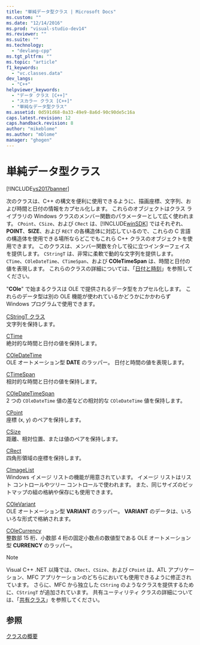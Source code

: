 ```yaml
---
title: "単純データ型クラス | Microsoft Docs"
ms.custom: ""
ms.date: "12/14/2016"
ms.prod: "visual-studio-dev14"
ms.reviewer: ""
ms.suite: ""
ms.technology: 
  - "devlang-cpp"
ms.tgt_pltfrm: ""
ms.topic: "article"
f1_keywords: 
  - "vc.classes.data"
dev_langs: 
  - "C++"
helpviewer_keywords: 
  - "データ クラス [C++]"
  - "スカラー クラス [C++]"
  - "単純なデータ型クラス"
ms.assetid: 0d591d68-0a33-49e9-8a6d-90c90de5c16a
caps.latest.revision: 12
caps.handback.revision: 8
author: "mikeblome"
ms.author: "mblome"
manager: "ghogen"
---
```

# 単純データ型クラス
[!INCLUDE[vs2017banner](../assembler/inline/includes/vs2017banner.md)]

次のクラスは、C\+\+ の構文を便利に使用できるように、描画座標、文字列、および時間と日付の情報をカプセル化します。  これらのオブジェクトはクラス ライブラリの Windows クラスのメンバー関数のパラメーターとして広く使われます。  `CPoint`、`CSize`、および `CRect` は、[!INCLUDE[winSDK](../atl/includes/winsdk_md.md)] ではそれぞれ、**POINT**、**SIZE**、および `RECT` の各構造体に対応しているので、これらの C 言語の構造体を使用できる場所ならどこでもこれら C\+\+ クラスのオブジェクトを使用できます。  このクラスは、メンバー関数を介して役に立つインターフェイスを提供します。  `CStringT` は、非常に柔軟で動的な文字列を提供します。  `CTime`、`COleDateTime`、`CTimeSpan`、および **COleTimeSpan** は、時間と日付の値を表現します。  これらのクラスの詳細については、「[日付と時刻](../atl-mfc-shared/date-and-time.md)」を参照してください。  
  
 "**COle**" で始まるクラスは OLE で提供されるデータ型をカプセル化します。  これらのデータ型は別の OLE 機能が使われているかどうかにかかわらず Windows プログラムで使用できます。  
  
 [CStringT クラス](../atl-mfc-shared/reference/cstringt-class.md)  
 文字列を保持します。  
  
 [CTime](../Topic/CTime%20Class.md)  
 絶対的な時間と日付の値を保持します。  
  
 [COleDateTime](../atl-mfc-shared/reference/coledatetime-class.md)  
 OLE オートメーション型 **DATE** のラッパー。  日付と時間の値を表現します。  
  
 [CTimeSpan](../atl-mfc-shared/reference/ctimespan-class.md)  
 相対的な時間と日付の値を保持します。  
  
 [COleDateTimeSpan](../Topic/COleDateTimeSpan%20Class.md)  
 2 つの `COleDateTime` 値の差などの相対的な `COleDateTime` 値を保持します。  
  
 [CPoint](../Topic/CPoint%20Class.md)  
 座標 \(x, y\) のペアを保持します。  
  
 [CSize](../atl-mfc-shared/reference/csize-class.md)  
 距離、相対位置、または値のペアを保持します。  
  
 [CRect](../atl-mfc-shared/reference/crect-class.md)  
 四角形領域の座標を保持します。  
  
 [CImageList](../Topic/CImageList%20Class.md)  
 Windows イメージ リストの機能が用意されています。  イメージ リストはリスト コントロールやツリー コントロールで使われます。  また、同じサイズのビットマップの組の格納や保存にも使用できます。  
  
 [COleVariant](../mfc/reference/colevariant-class.md)  
 OLE オートメーション型 **VARIANT** のラッパー。  **VARIANT** のデータは、いろいろな形式で格納されます。  
  
 [COleCurrency](../Topic/COleCurrency%20Class.md)  
 整数部 15 桁、小数部 4 桁の固定小数点の数値型である OLE オートメーション型 **CURRENCY** のラッパー。  
  
> [!NOTE]
>  Visual C\+\+ .NET 以降では、`CRect`、`CSize`、および `CPoint` は、ATL アプリケーション、MFC アプリケーションのどちらにおいても使用できるように修正されています。  さらに、MFC から独立した `CString` のようなクラスを提供するために、`CStringT` が追加されています。  共有ユーティリティ クラスの詳細については、「[共有クラス](../atl-mfc-shared/atl-mfc-shared-classes.md)」を参照してください。  
  
## 参照  
 [クラスの概要](../mfc/class-library-overview.md)